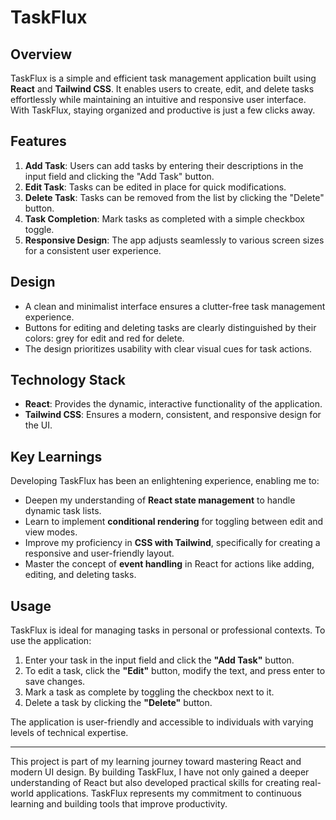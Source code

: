 # TaskFlux

## Overview

TaskFlux is a simple and efficient task management application built using **React** and **Tailwind CSS**. It enables users to create, edit, and delete tasks effortlessly while maintaining an intuitive and responsive user interface. With TaskFlux, staying organized and productive is just a few clicks away.

## Features
1. **Add Task**: Users can add tasks by entering their descriptions in the input field and clicking the "Add Task" button.
2. **Edit Task**: Tasks can be edited in place for quick modifications.
3. **Delete Task**: Tasks can be removed from the list by clicking the "Delete" button.
4. **Task Completion**: Mark tasks as completed with a simple checkbox toggle.
5. **Responsive Design**: The app adjusts seamlessly to various screen sizes for a consistent user experience.

## Design
- A clean and minimalist interface ensures a clutter-free task management experience.
- Buttons for editing and deleting tasks are clearly distinguished by their colors: grey for edit and red for delete.
- The design prioritizes usability with clear visual cues for task actions.

## Technology Stack
- **React**: Provides the dynamic, interactive functionality of the application.
- **Tailwind CSS**: Ensures a modern, consistent, and responsive design for the UI.

## Key Learnings
Developing TaskFlux has been an enlightening experience, enabling me to:
- Deepen my understanding of **React state management** to handle dynamic task lists.
- Learn to implement **conditional rendering** for toggling between edit and view modes.
- Improve my proficiency in **CSS with Tailwind**, specifically for creating a responsive and user-friendly layout.
- Master the concept of **event handling** in React for actions like adding, editing, and deleting tasks.

## Usage
TaskFlux is ideal for managing tasks in personal or professional contexts. To use the application:
1. Enter your task in the input field and click the **"Add Task"** button.
2. To edit a task, click the **"Edit"** button, modify the text, and press enter to save changes.
3. Mark a task as complete by toggling the checkbox next to it.
4. Delete a task by clicking the **"Delete"** button.

The application is user-friendly and accessible to individuals with varying levels of technical expertise.

---

This project is part of my learning journey toward mastering React and modern UI design. By building TaskFlux, I have not only gained a deeper understanding of React but also developed practical skills for creating real-world applications. TaskFlux represents my commitment to continuous learning and building tools that improve productivity.
